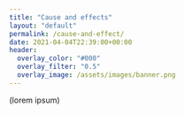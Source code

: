 ```yaml
---
title: "Cause and effects"
layout: "default"
permalink: /cause-and-effect/
date: 2021-04-04T22:39:00+00:00
header:
  overlay_color: "#000"
  overlay_filter: "0.5"
  overlay_image: /assets/images/banner.png
---
```


(lorem ipsum)